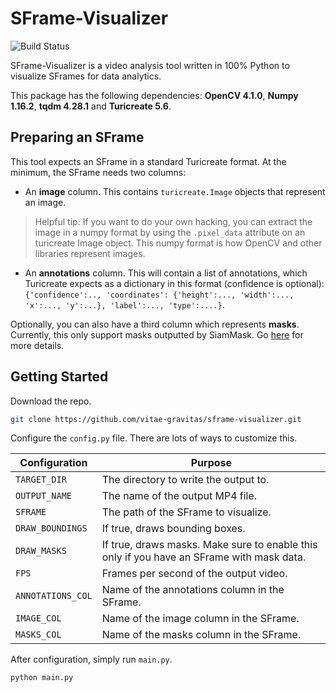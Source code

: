 # SFrame-Visualizer

![Build Status](https://travis-ci.org/joemccann/dillinger.svg?branch=master)

SFrame-Visualizer is a video analysis tool written in 100%  Python to visualize SFrames for data analytics.

This package has the following dependencies: **OpenCV 4.1.0**, **Numpy 1.16.2**, **tqdm 4.28.1** and **Turicreate 5.6**.


## Preparing an SFrame 

This tool expects an SFrame in a standard Turicreate format. At the minimum, the SFrame needs two columns: 

 - An **image** column. This contains `turicreate.Image` objects that represent an image. 
> Helpful tip: If you want to do your own hacking, you can extract the image in a numpy format by using the `.pixel_data` attribute on an turicreate Image object. This numpy format is how OpenCV and other libraries represent images.
 - An **annotations** column. This will contain a list of annotations, which Turicreate expects as a dictionary in this format (confidence is optional): `{'confidence':..,
  'coordinates': {'height':...,
                  'width':...,
                  'x':...,
                  'y':...},
  'label':...,
  'type':....}`.

Optionally, you can also have a third column which represents **masks**. Currently, this only support masks outputted by SiamMask. Go [here](https://github.com/foolwood/SiamMask) for more details.

## Getting Started

Download the repo.

```bash 
git clone https://github.com/vitae-gravitas/sframe-visualizer.git
```

Configure the `config.py` file. There are lots of ways to customize this.

| Configuration     | Purpose           
| -------------    |-------------| 
| `TARGET_DIR`       | The directory to write the output to. | 
| `OUTPUT_NAME`      | The name of the output MP4 file.    |  
| `SFRAME` | The path of the SFrame to visualize. |  
| `DRAW_BOUNDINGS` |If true, draws bounding boxes.|  
| `DRAW_MASKS` |If true, draws masks. Make sure to enable this only if you have an SFrame with mask data.|  
| `FPS` |Frames per second of the output video.|  
| `ANNOTATIONS_COL` |Name of the annotations column in the SFrame.|  
| `IMAGE_COL` |Name of the image column in the SFrame.|  
| `MASKS_COL` |Name of the masks column in the SFrame.|  

After configuration, simply run `main.py`.
```bash
python main.py
```
